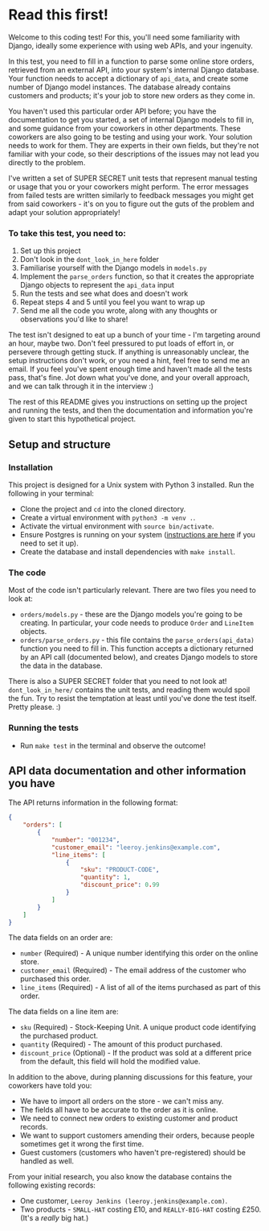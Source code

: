 # Read this first!

Welcome to this coding test! For this, you'll need some familiarity with Django, ideally some experience with
using web APIs, and your ingenuity. 

In this test, you need to fill in a function to parse some online store orders, retrieved from an external API,
into your system's internal Django database. Your function needs to accept a dictionary of `api_data`, and create
some number of Django model instances. The database already contains customers and products; it's your job
to store new orders as they come in. 

You haven't used this particular order API before; you have the documentation to get you started, a set of
internal Django models to fill in, and some guidance from your coworkers in other departments. These coworkers
are also going to be testing and using your work. Your solution needs to work for them. They are
experts in their own fields, but they're not familiar with your code, so their descriptions of the issues may not
lead you directly to the problem.

I've written a set of SUPER SECRET unit tests that represent manual testing or usage that you or your coworkers
might perform. The error messages from failed tests are written similarly to feedback messages you might get
from said coworkers - it's on you to figure out the guts of the problem and adapt your solution appropriately!

### To take this test, you need to:

1. Set up this project
2. Don't look in the `dont_look_in_here` folder
3. Familiarise yourself with the Django models in `models.py`
4. Implement the `parse_orders` function, so that it creates the appropriate Django objects to
represent the `api_data` input
5. Run the tests and see what does and doesn't work
6. Repeat steps 4 and 5 until you feel you want to wrap up
7. Send me all the code you wrote, along with any thoughts or observations you'd like to share!

The test isn't designed to eat up a bunch of your time - I'm targeting around an hour, maybe two. Don't feel pressured to
put loads of effort in, or persevere through getting stuck. If anything is unreasonably unclear, the setup instructions
don't work, or you need a hint, feel free to send me an email. If you feel you've spent enough time and haven't made
all the tests pass, that's fine. Jot down what you've done, and your overall approach, and we can talk through it
in the interview :)

The rest of this README gives you instructions on setting up the project and running the tests, and then the
documentation and information you're given to start this hypothetical project.

## Setup and structure

### Installation

This project is designed for a Unix system with Python 3 installed. Run the following in your terminal:

* Clone the project and `cd` into the cloned directory.
* Create a virtual environment with `python3 -m venv .`.
* Activate the virtual environment with `source bin/activate`.
* Ensure Postgres is running on your system ([instructions are here](https://www.postgresql.org/) if you need to set it up).
* Create the database and install dependencies with `make install`.

### The code

Most of the code isn't particularly relevant. There are two files you need to look at:

* `orders/models.py` - these are the Django models you're going to be creating. In particular, your code needs to
produce `Order` and `LineItem` objects.
* `orders/parse_orders.py` - this file contains the `parse_orders(api_data)` function you need to fill in. This
function accepts a dictionary returned by an API call (documented below), and creates Django models to store the
data in the database.

There is also a SUPER SECRET folder that you need to not look at! `dont_look_in_here/` contains the unit tests,
and reading them would spoil the fun. Try to resist the temptation at least until you've done the test itself.
Pretty please. :)

### Running the tests

* Run `make test` in the terminal and observe the outcome!

## API data documentation and other information you have

The API returns information in the following format:

```json
{
    "orders": [
        {
            "number": "001234",
            "customer_email": "leeroy.jenkins@example.com",
            "line_items": [
                {
                    "sku": "PRODUCT-CODE",
                    "quantity": 1,
                    "discount_price": 0.99
                }
            ]
        }
    ]
}
```

The data fields on an order are:

* `number` (Required) - A unique number identifying this order on the online store.
* `customer_email` (Required) - The email address of the customer who purchased this order.
* `line_items` (Required) - A list of all of the items purchased as part of this order.

The data fields on a line item are:

* `sku` (Required) - Stock-Keeping Unit. A unique product code identifying the purchased product.
* `quantity` (Required) - The amount of this product purchased.
* `discount_price` (Optional) - If the product was sold at a different price from the default, this field will
hold the modified value.

In addition to the above, during planning discussions for this feature, your coworkers have told you:

* We have to import all orders on the store - we can't miss any.
* The fields all have to be accurate to the order as it is online.
* We need to connect new orders to existing customer and product records.
* We want to support customers amending their orders, because people sometimes get it wrong the first time.
* Guest customers (customers who haven't pre-registered) should be handled as well.

From your initial research, you also know the database contains the following existing records:

* One customer, `Leeroy Jenkins (leeroy.jenkins@example.com)`.
* Two products - `SMALL-HAT` costing £10, and `REALLY-BIG-HAT` costing £250. (It's a _really_ big hat.)
